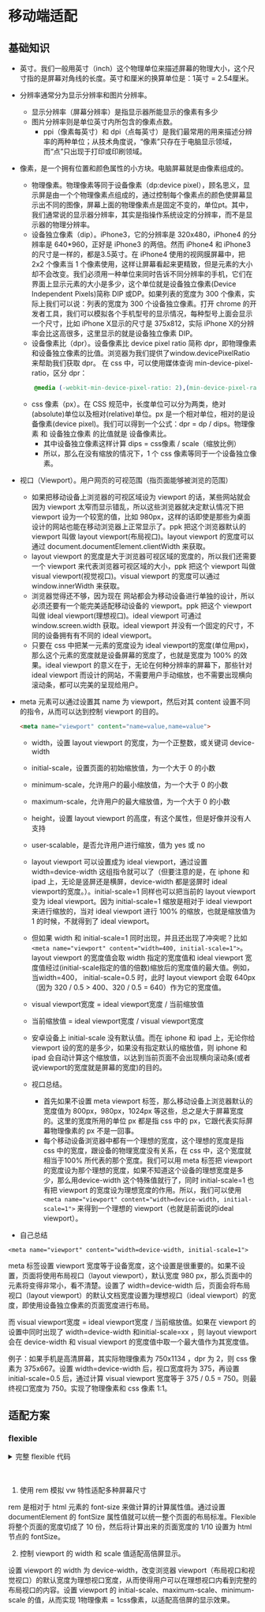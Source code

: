 # 移动端适配

## 基础知识

* 英寸。我们一般用英寸（inch）这个物理单位来描述屏幕的物理大小，这个尺寸指的是屏幕对角线的长度。英寸和厘米的换算单位是：1英寸 = 2.54厘米。

* 分辨率通常分为显示分辨率和图片分辨率。
    * 显示分辨率（屏幕分辨率）是指显示器所能显示的像素有多少
    * 图片分辨率则是单位英寸内所包含的像素点数。
        * ppi（像素每英寸）和 dpi（点每英寸）是我们最常用的用来描述分辨率的两种单位；从技术角度说，“像素”只存在于电脑显示领域，而“点”只出现于打印或印刷领域。

* 像素，是一个拥有位置和颜色属性的小方块。电脑屏幕就是由像素组成的。
    * 物理像素。物理像素等同于设备像素（dp:device pixel），顾名思义，显示屏是由一个个物理像素点组成的，通过控制每个像素点的颜色使屏幕显示出不同的图像，屏幕上面的物理像素点是固定不变的，单位pt。其中，我们通常说的显示器分辨率，其实是指操作系统设定的分辨率，而不是显示器的物理分辨率。
    * 设备独立像素（dip）。iPhone3，它的分辨率是 320x480，iPhone4 的分辨率是 640*960，正好是 iPhone3 的两倍。然而 iPhone4 和 iPhone3 的尺寸是一样的，都是3.5英寸。在 iPhone4 使用的视网膜屏幕中，把 2x2 个像素当 1 个像素使用，这样让屏幕看起来更精致，但是元素的大小却不会改变。我们必须用一种单位来同时告诉不同分辨率的手机，它们在界面上显示元素的大小是多少，这个单位就是设备独立像素(Device Independent Pixels)简称 DIP 或DP。如果列表的宽度为 300 个像素，实际上我们可以说：列表的宽度为 300 个设备独立像素。打开 chrome 的开发者工具，我们可以模拟各个手机型号的显示情况，每种型号上面会显示一个尺寸，比如 iPhone X显示的尺寸是 375x812，实际 iPhone X的分辨率会比这高很多，这里显示的就是设备独立像素 DIP。
    * 设备像素比（dpr）。设备像素比 device pixel ratio 简称 dpr，即物理像素和设备独立像素的比值。浏览器为我们提供了window.devicePixelRatio 来帮助我们获取 dpr。 在 css 中，可以使用媒体查询 min-device-pixel-ratio，区分 dpr：
    ```css
        @media (-webkit-min-device-pixel-ratio: 2),(min-device-pixel-ratio: 2){ }
    ```
    * css 像素（px）。在 CSS 规范中，长度单位可以分为两类，绝对(absolute)单位以及相对(relative)单位。px 是一个相对单位，相对的是设备像素(device pixel)。我们可以得到一个公式：dpr = dp / dips。物理像素 和 设备独立像素 的比值就是 设备像素比。
        * 其中设备独立像素这样计算 dips = css像素 / scale（缩放比例）
        * 所以，那么在没有缩放的情况下，1 个 css 像素等同于一个设备独立像素。

* 视口（Viewport）。用户网页的可视范围（指页面能够被浏览的范围）
    * 如果把移动设备上浏览器的可视区域设为 viewport 的话，某些网站就会因为 viewport 太窄而显示错乱，所以这些浏览器就决定默认情况下把viewport 设为一个较宽的值，比如 980px，这样的话即使是那些为桌面设计的网站也能在移动浏览器上正常显示了。ppk 把这个浏览器默认的 viewport 叫做 layout viewport(布局视口)。layout viewport 的宽度可以通过 document.documentElement.clientWidth 来获取。
    * layout viewport 的宽度是大于浏览器可视区域的宽度的，所以我们还需要一个 viewport 来代表浏览器可视区域的大小，ppk 把这个 viewport 叫做 visual viewport(视觉视口)。visual viewport 的宽度可以通过 window.innerWidth 来获取。
    * 浏览器觉得还不够，因为现在 网站都会为移动设备进行单独的设计，所以必须还要有一个能完美适配移动设备的 viewport。ppk 把这个 viewport 叫做 ideal viewport(理想视口)。ideal viewport 可通过 window.screen.width 获取。ideal viewport 并没有一个固定的尺寸，不同的设备拥有有不同的 ideal viewport。
    * 只要在 css 中把某一元素的宽度设为 ideal viewport的宽度(单位用px)，那么这个元素的宽度就是设备屏幕的宽度了，也就是宽度为 100% 的效果。ideal viewport 的意义在于，无论在何种分辨率的屏幕下，那些针对 ideal viewport 而设计的网站，不需要用户手动缩放，也不需要出现横向滚动条，都可以完美的呈现给用户。

* meta 元素可以通过设置其 name 为 viewport，然后对其 content 设置不同的指令，从而可以达到控制 viewport 的目的。
    ```html
    <meta name="viewport" content="name=value,name=value">
    ```
    * width，设置 layout viewport 的宽度，为一个正整数，或关键词 device-width
    * initial-scale，设置页面的初始缩放值，为一个大于 0 的小数
    * minimum-scale，允许用户的最小缩放值，为一个大于 0 的小数
    * maximum-scale，允许用户的最大缩放值，为一个大于 0 的小数
    * height，设置 layout viewport 的高度，有这个属性，但是好像并没有人支持
    * user-scalable，是否允许用户进行缩放，值为 yes 或 no

    * layout viewport 可以设置成为 ideal viewport，通过设置 width=device-width 这组指令就可以了（但要注意的是，在 iphone 和 ipad 上，无论是竖屏还是横屏，device-width 都是竖屏时 ideal viewport的宽度。）。initial-scale=1 同样也可以把当前的 layout viewport 变为 ideal viewport。因为 initial-scale=1 缩放是相对于 ideal viewport 来进行缩放的，当对 ideal viewport 进行 100% 的缩放，也就是缩放值为 1 的时候，不就得到了 ideal viewport。

    * 但如果 width 和 initial-scale=1 同时出现，并且还出现了冲突呢？比如`<meta name="viewport" content="width=400, initial-scale=1">`。layout viewport 的宽度值会取 width 指定的宽度值和 ideal viewport 宽度值经过(initial-scale指定的值的倍数)缩放后的宽度值的最大值。例如，当width=400， initial-scale=0.5 时，此时 layout viewport 会取 640px（因为 320 / 0.5 > 400、320 / 0.5 = 640）作为它的宽度值。

    * visual viewport宽度 = ideal viewport宽度 / 当前缩放值
    * 当前缩放值 = ideal viewport宽度 / visual viewport宽度

    * 安卓设备上 initial-scale 没有默认值。而在 iphone 和 ipad 上，无论你给 viewport 设的宽的是多少，如果没有指定默认的缩放值，则 iphone 和 ipad 会自动计算这个缩放值，以达到当前页面不会出现横向滚动条(或者说viewport的宽度就是屏幕的宽度)的目的。

    * 视口总结。
        * 首先如果不设置 meta viewport 标签，那么移动设备上浏览器默认的宽度值为 800px，980px，1024px 等这些，总之是大于屏幕宽度的。这里的宽度所用的单位 px 都是指 css 中的 px，它跟代表实际屏幕物理像素的 px 不是一回事。
        * 每个移动设备浏览器中都有一个理想的宽度，这个理想的宽度是指 css 中的宽度，跟设备的物理宽度没有关系，在 css 中，这个宽度就相当于100% 所代表的那个宽度。我们可以用 meta 标签把 viewport 的宽度设为那个理想的宽度，如果不知道这个设备的理想宽度是多少，那么用device-width 这个特殊值就行了，同时 initial-scale=1 也有把 viewport 的宽度设为理想宽度的作用。所以，我们可以使用 `<meta name="viewport" content="width=device-width, initial-scale=1">` 来得到一个理想的 viewport（也就是前面说的ideal viewport）。

* 自己总结

`<meta name="viewport" content="width=device-width, initial-scale=1">`

meta 标签设置 viewport 宽度等于设备宽度，这个设置是很重要的。如果不设置，页面将使用布局视口（layout viewport），默认宽度 980 px，那么页面中的元素将变得非常小，看不清楚。设置了 width=device-width 后，页面会将布局视口（layout viewport）的默认文档宽度设置为理想视口（ideal viewport）的宽度，即使用设备独立像素的页面宽度进行布局。

而 visual viewport宽度 = ideal viewport宽度 / 当前缩放值。如果在 viewport 的设置中同时出现了 width=device-width 和initial-scale=xx ，则 layout viewport 会在 device-width 和 visual viewport 的宽度值中取一个最大值作为其宽度值。

例子：如果手机是高清屏幕，其实际物理像素为 750x1134 ，dpr 为 2，则 css 像素为 375x667。设置 width=device-width 后，视口宽度将为 375，再设置 initial-scale=0.5 后，通过计算 visual viewport 宽度等于 375 / 0.5 = 750。则最终视口宽度为 750。实现了物理像素和 css 像素 1:1。


## 适配方案

### flexible

<details>
<summary>完整 flexible 代码</summary>

```js
;(function(win, lib) {
    var doc = win.document;
    var docEl = doc.documentElement;
    var metaEl = doc.querySelector('meta[name="viewport"]');
    var flexibleEl = doc.querySelector('meta[name="flexible"]');
    var dpr = 0;
    var scale = 0;
    var tid;
    var flexible = lib.flexible || (lib.flexible = {});
    
    if (metaEl) {
        console.warn('将根据已有的meta标签来设置缩放比例');
        var match = metaEl.getAttribute('content').match(/initial\-scale=([\d\.]+)/);
        if (match) {
            scale = parseFloat(match[1]);
            dpr = parseInt(1 / scale);
        }
    } else if (flexibleEl) {
        var content = flexibleEl.getAttribute('content');
        if (content) {
            var initialDpr = content.match(/initial\-dpr=([\d\.]+)/);
            var maximumDpr = content.match(/maximum\-dpr=([\d\.]+)/);
            if (initialDpr) {
                dpr = parseFloat(initialDpr[1]);
                scale = parseFloat((1 / dpr).toFixed(2));    
            }
            if (maximumDpr) {
                dpr = parseFloat(maximumDpr[1]);
                scale = parseFloat((1 / dpr).toFixed(2));    
            }
        }
    }

    if (!dpr && !scale) {
        var isAndroid = win.navigator.appVersion.match(/android/gi);
        var isIPhone = win.navigator.appVersion.match(/iphone/gi);
        var devicePixelRatio = win.devicePixelRatio;
        if (isIPhone) {
            // iOS下，对于2和3的屏，用2倍的方案，其余的用1倍方案
            if (devicePixelRatio >= 3 && (!dpr || dpr >= 3)) {                
                dpr = 3;
            } else if (devicePixelRatio >= 2 && (!dpr || dpr >= 2)){
                dpr = 2;
            } else {
                dpr = 1;
            }
        } else {
            // 其他设备下，仍旧使用1倍的方案
            dpr = 1;
        }
        scale = 1 / dpr;
    }

    docEl.setAttribute('data-dpr', dpr);
    if (!metaEl) {
        metaEl = doc.createElement('meta');
        metaEl.setAttribute('name', 'viewport');
        metaEl.setAttribute('content', 'initial-scale=' + scale + ', maximum-scale=' + scale + ', minimum-scale=' + scale + ', user-scalable=no');
        if (docEl.firstElementChild) {
            docEl.firstElementChild.appendChild(metaEl);
        } else {
            var wrap = doc.createElement('div');
            wrap.appendChild(metaEl);
            doc.write(wrap.innerHTML);
        }
    }

    function refreshRem(){
        var width = docEl.getBoundingClientRect().width;
        if (width / dpr > 540) {
            width = 540 * dpr;
        }
        var rem = width / 10;
        docEl.style.fontSize = rem + 'px';
        flexible.rem = win.rem = rem;
    }

    win.addEventListener('resize', function() {
        clearTimeout(tid);
        tid = setTimeout(refreshRem, 300);
    }, false);
    win.addEventListener('pageshow', function(e) {
        if (e.persisted) {
            clearTimeout(tid);
            tid = setTimeout(refreshRem, 300);
        }
    }, false);

    if (doc.readyState === 'complete') {
        doc.body.style.fontSize = 12 * dpr + 'px';
    } else {
        doc.addEventListener('DOMContentLoaded', function(e) {
            doc.body.style.fontSize = 12 * dpr + 'px';
        }, false);
    }
    

    refreshRem();

    flexible.dpr = win.dpr = dpr;
    flexible.refreshRem = refreshRem;
    flexible.rem2px = function(d) {
        var val = parseFloat(d) * this.rem;
        if (typeof d === 'string' && d.match(/rem$/)) {
            val += 'px';
        }
        return val;
    }
    flexible.px2rem = function(d) {
        var val = parseFloat(d) / this.rem;
        if (typeof d === 'string' && d.match(/px$/)) {
            val += 'rem';
        }
        return val;
    }

})(window, window['lib'] || (window['lib'] = {}));
```
</details>
<br><br>

1. 使用 rem 模拟 vw 特性适配多种屏幕尺寸

rem 是相对于 html 元素的 font-size 来做计算的计算属性值。通过设置 documentElement 的 fontSize 属性值就可以统一整个页面的布局标准。Flexible 将整个页面的宽度切成了 10 份，然后将计算出来的页面宽度的 1/10 设置为 html 节点的 fontSize。

2. 控制 viewport 的 width 和 scale 值适配高倍屏显示。

设置 viewport 的 width 为 device-width，改变浏览器 viewport（布局视口和视觉视口）的默认宽度为理想视口宽度，从而使得用户可以在理想视口内看到完整的布局视口的内容。设置 viewport 的 initial-scale、maximum-scale、minimum-scale 的值，从而实现 1物理像素 = 1css像素，以适配高倍屏的显示效果。

